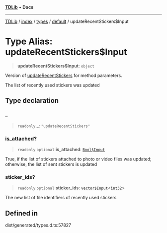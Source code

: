 [**TDLib**](../../../../../../README.md) • **Docs**

***

[TDLib](../../../../../../modules.md) / [index](../../../../../README.md) / [types](../../../README.md) / [default](../README.md) / updateRecentStickers$Input

# Type Alias: updateRecentStickers$Input

> **updateRecentStickers$Input**: `object`

Version of [updateRecentStickers](updateRecentStickers.md) for method parameters.

The list of recently used stickers was updated

## Type declaration

### \_

> `readonly` **\_**: `"updateRecentStickers"`

### is\_attached?

> `readonly` `optional` **is\_attached**: [`Bool$Input`](Bool$Input.md)

True, if the list of stickers attached to photo or video files was updated; otherwise, the list of sent stickers is updated

### sticker\_ids?

> `readonly` `optional` **sticker\_ids**: [`vector$Input`](vector$Input.md)\<[`int32`](int32.md)\>

The new list of file identifiers of recently used stickers

## Defined in

dist/generated/types.d.ts:57827
